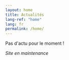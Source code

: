 ```yaml
---
layout: home
title: Actualités
lang-ref: "home"
lang: fr
permalink: /home/
---
```


Pas d'actu pour le moment !

*Site en maintenance*
